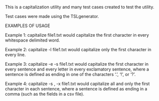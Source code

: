 This is a capitalization utility and many test cases created to test the utility.

Test cases were made using the TSLgenerator.

EXAMPLES OF USAGE

Example 1: 
capitalize file1.txt
would capitalize the first character in every whitespace delimited word.

Example 2: 
capitalize -l file1.txt
would  capitalize only the first character in every line.

Example 3: 
capitalize -e -s file1.txt
would capitalize the first character in every sentence and every letter in every exclamatory sentence, where a sentence is defined as ending in one of the characters ‘.’, ‘!’, or ‘?’.

Example 4: 
capitalize -s , -x file1.txt
would capitalize all and only the first character in each sentence, where a sentence is defined as ending in a comma (such as the fields in a csv file).